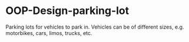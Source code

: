 # OOP-Design-parking-lot
Parking lots for vehicles to park in. Vehicles can be of different sizes, e.g. motorbikes, cars, limos, trucks, etc.
